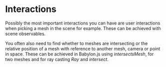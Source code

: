 # Interactions
Possibly the most important interactions you can have are user interactions when picking a mesh in the scene for example. These can be achieved with scene observables. 

You often also need to find whether to meshes are intersecting or the relative position of a mesh with reference to another mesh, camera or point in space. These can be achieved in Babylon.js using *intersectsMesh*, for two meshes and for ray casting *Ray* and *intersect*.